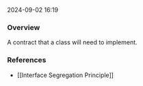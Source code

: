 
2024-09-02 16:19

### Overview
A contract that a class will need to implement.

### References
- [[Interface Segregation Principle]]

